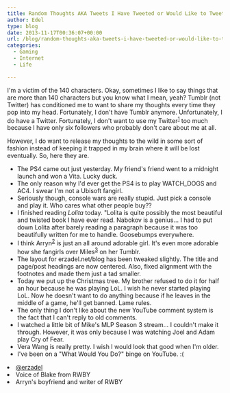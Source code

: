 ```yaml
---
title: Random Thoughts AKA Tweets I Have Tweeted or Would Like to Tweet
author: Edel
type: blog
date: 2013-11-17T00:36:07+00:00
url: /blog/random-thoughts-aka-tweets-i-have-tweeted-or-would-like-to-tweet/
categories:
  - Gaming
  - Internet
  - Life

---
```

I'm a victim of the 140 characters. Okay, sometimes I like to say things that are more than 140 characters but you know what I mean, yeah? Tumblr (not Twitter) has conditioned me to want to share my thoughts every time they pop into my head. Fortunately, I don't have Tumblr anymore. Unfortunately, I do have a Twitter. Fortunately, I don't want to use my Twitter<sup class="footnote"><a href="#foot_ajs-fn-id_1-177" id="back_ajs-fn-id_1-177">1</a></sup> too much because I have only six followers who probably don't care about me at all.

However, I do want to release my thoughts to the wild in some sort of fashion instead of keeping it trapped in my brain where it will be lost eventually. So, here they are.

  * The PS4 came out just yesterday. My friend's friend went to a midnight launch and won a Vita. Lucky duck.
  * The only reason why I'd ever get the PS4 is to play WATCH_DOGS and AC4. I swear I'm not a Ubisoft fangirl.
  * Seriously though, console wars are really stupid. Just pick a console and play it. Who cares what other people buy??
  * I finished reading _Lolita_ today. "Lolita is quite possibly the most beautiful and twisted book I have ever read. Nabokov is a genius... I had to put down Lolita after barely reading a paragraph because it was too beautifully written for me to handle. Goosebumps everywhere.
  * I think Arryn<sup class="footnote"><a href="#foot_ajs-fn-id_2-177" id="back_ajs-fn-id_2-177">2</a></sup> is just an all around adorable girl. It's even more adorable how she fangirls over Miles<sup class="footnote"><a href="#foot_ajs-fn-id_3-177" id="back_ajs-fn-id_3-177">3</a></sup> on her Tumblr.
  * The layout for erzadel.net/blog has been tweaked slightly. The title and page/post headings are now centered. Also, fixed alignment with the footnotes and made them just a tad smaller.
  * Today we put up the Christmas tree. My brother refused to do it for half an hour because he was playing LoL. I wish he never started playing LoL. Now he doesn't want to do anything because if he leaves in the middle of a game, he'll get banned. Lame rules.
  * The only thing I don't like about the new YouTube comment system is the fact that I can't reply to old comments.
  * I watched a little bit of Mike's MLP Season 3 stream... I couldn't make it through. However, it was only because I was watching Joel and Adam play Cry of Fear.
  * Vera Wang is really pretty. I wish I would look that good when I'm older.
  * I've been on a "What Would You Do?" binge on YouTube. :(


  <li>
    <a id="foot_ajs-fn-id_1-177"></a><a href="http://twitter.com/erzadel">@erzadel</a>&nbsp;&nbsp;<a class="ajs-back-link" href="#back_ajs-fn-id_1-177"></a>
  </li>
  <li>
    <a id="foot_ajs-fn-id_2-177"></a>Voice of Blake from RWBY&nbsp;&nbsp;<a class="ajs-back-link" href="#back_ajs-fn-id_2-177"></a>
  </li>
  <li>
    <a id="foot_ajs-fn-id_3-177"></a>Arryn's boyfriend and writer of RWBY&nbsp;&nbsp;<a class="ajs-back-link" href="#back_ajs-fn-id_3-177"></a>
  </li>


<div id="ajs-fn-id_1-177" style="display:none;margin:0;" class="ajs-footnote-popup">
  <div>
    <a href="http://twitter.com/erzadel">@erzadel</a>
  </div>
</div>

<div id="ajs-fn-id_2-177" style="display:none;margin:0;" class="ajs-footnote-popup">
  <div>
    Voice of Blake from RWBY
  </div>
</div>

<div id="ajs-fn-id_3-177" style="display:none;margin:0;" class="ajs-footnote-popup">
  <div>
    Arryn's boyfriend and writer of RWBY
  </div>
</div>